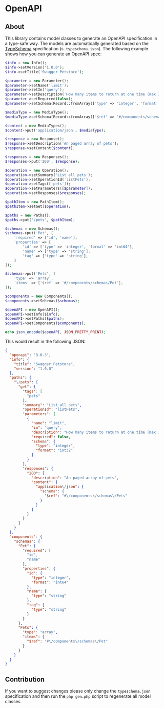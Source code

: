 
# OpenAPI

## About

This library contains model classes to generate an OpenAPI specification in a type-safe way. The models are
automatically generated based on the [TypeSchema](https://typeschema.org/) specification (s. `typeschema.json`). The
following example shows how you can generate an OpenAPI spec:

```php
$info = new Info();
$info->setVersion('1.0.0');
$info->setTitle('Swagger Petstore');

$parameter = new Parameter();
$parameter->setName('limit');
$parameter->setIn('query');
$parameter->setDescription('How many items to return at one time (max 100)');
$parameter->setRequired(false);
$parameter->setSchema(Record::fromArray(['type' => 'integer', 'format' => 'int32']));

$mediaType = new MediaType();
$mediaType->setSchema(Record::fromArray(['$ref' => '#/components/schemas/Pets']));

$content = new MediaTypes();
$content->put('application/json', $mediaType);

$response = new Response();
$response->setDescription('An paged array of pets');
$response->setContent($content);

$responses = new Responses();
$responses->put('200', $response);

$operation = new Operation();
$operation->setSummary('List all pets');
$operation->setOperationId('listPets');
$operation->setTags(['pets']);
$operation->setParameters([$parameter]);
$operation->setResponses($responses);

$pathItem = new PathItem();
$pathItem->setGet($operation);

$paths = new Paths();
$paths->put('/pets', $pathItem);

$schemas = new Schemas();
$schemas->put('Pet', [
    'required' => ['id', 'name'],
    'properties' => [
        'id' => ['type' => 'integer', 'format' => 'int64'],
        'name' => ['type' => 'string'],
        'tag' => ['type' => 'string'],
    ]
]);

$schemas->put('Pets', [
    'type' => 'array',
    'items' => ['$ref' => '#/components/schemas/Pet'],
]);

$components = new Components();
$components->setSchemas($schemas);

$openAPI = new OpenAPI();
$openAPI->setInfo($info);
$openAPI->setPaths($paths);
$openAPI->setComponents($components);

echo json_encode($openAPI, JSON_PRETTY_PRINT);

```

This would result in the following JSON:

```json
{
  "openapi": "3.0.3",
  "info": {
    "title": "Swagger Petstore",
    "version": "1.0.0"
  },
  "paths": {
    "\/pets": {
      "get": {
        "tags": [
          "pets"
        ],
        "summary": "List all pets",
        "operationId": "listPets",
        "parameters": [
          {
            "name": "limit",
            "in": "query",
            "description": "How many items to return at one time (max 100)",
            "required": false,
            "schema": {
              "type": "integer",
              "format": "int32"
            }
          }
        ],
        "responses": {
          "200": {
            "description": "An paged array of pets",
            "content": {
              "application\/json": {
                "schema": {
                  "$ref": "#\/components\/schemas\/Pets"
                }
              }
            }
          }
        }
      }
    }
  },
  "components": {
    "schemas": {
      "Pet": {
        "required": [
          "id",
          "name"
        ],
        "properties": {
          "id": {
            "type": "integer",
            "format": "int64"
          },
          "name": {
            "type": "string"
          },
          "tag": {
            "type": "string"
          }
        }
      },
      "Pets": {
        "type": "array",
        "items": {
          "$ref": "#\/components\/schemas\/Pet"
        }
      }
    }
  }
}
```

## Contribution

If you want to suggest changes please only change the `typeschema.json` specification and then run
the `php gen.php` script to regenerate all model classes.
